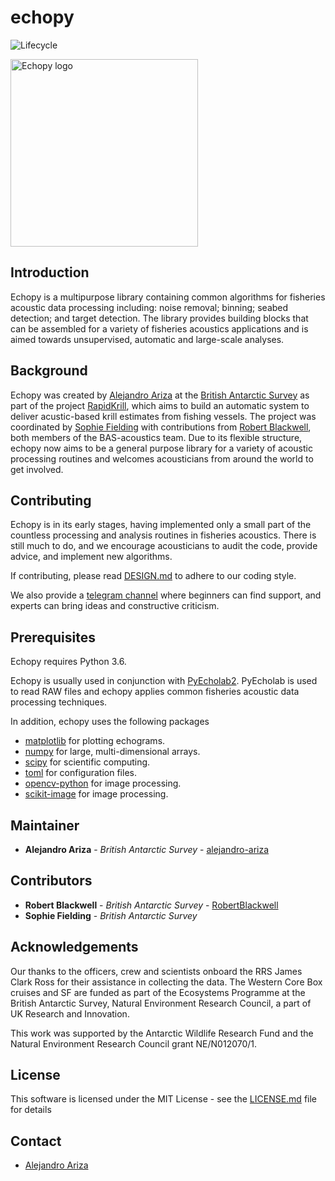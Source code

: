 # echopy

![Lifecycle](https://img.shields.io/badge/lifecycle-experimental-orange.svg)

<img src="logos/echopy_color.png" alt="Echopy logo" width="300"/>


## Introduction

Echopy is a multipurpose library containing common algorithms for
fisheries acoustic data processing including: noise removal; binning;
seabed detection; and target detection. The library provides building
blocks that can be assembled for a variety of fisheries acoustics
applications and is aimed towards unsupervised, automatic and large-scale analyses.

## Background

Echopy was created by [Alejandro Ariza](https://github.com/alejandro-ariza) at the [British Antarctic Survey](https://www.bas.ac.uk/) as part of the project [RapidKrill](https://www.bas.ac.uk/project/rapidkrill), which aims to build an automatic system to deliver acustic-based krill estimates from fishing vessels. The project was coordinated by [Sophie Fielding](https://www.bas.ac.uk/profile/sof/) with contributions from [Robert Blackwell](https://github.com/RobBlackwell), both members of the BAS-acoustics team. Due to its flexible structure,  echopy now aims to be a general purpose library for a variety of acoustic processing routines and welcomes acousticians from around the world to get involved.

## Contributing

Echopy is in its early stages, having implemented only a small part of the countless processing and analysis routines in fisheries acoustics. There is still much to do, and we encourage acousticians to audit the code, provide advice, and implement new algorithms.

If contributing, please read [DESIGN.md](DESIGN.md) to adhere to our coding style.

We also provide a [telegram channel](https://t.me/echopy_group) where beginners can find support, and experts can bring ideas and constructive criticism.

## Prerequisites

Echopy requires Python 3.6.

Echopy is usually used in conjunction with [PyEcholab2](https://github.com/CI-CMG/PyEcholab2). PyEcholab is used
to read RAW files and echopy applies common fisheries acoustic data processing techniques. 

In addition, echopy uses the following packages
* [matplotlib](https://matplotlib.org/) for plotting echograms.
* [numpy](http://www.numpy.org/) for large, multi-dimensional arrays.
* [scipy](https://www.scipy.org/) for scientific computing.
* [toml](https://pypi.org/project/toml/) for configuration files.
* [opencv-python](https://pypi.org/project/opencv-python/) for image processing.
* [scikit-image](https://scikit-image.org/) for image processing.

## Maintainer
* **Alejandro Ariza** - *British Antarctic Survey* - [alejandro-ariza](https://github.com/alejandro-ariza)

## Contributors
* **Robert Blackwell** - *British Antarctic Survey* - [RobertBlackwell](https://github.com/RobBlackwell)
* **Sophie Fielding** - *British Antarctic Survey* 

## Acknowledgements

Our thanks to the officers, crew and scientists onboard the RRS James
Clark Ross for their assistance in collecting the data. The Western
Core Box cruises and SF are funded as part of the Ecosystems Programme
at the British Antarctic Survey, Natural Environment Research Council,
a part of UK Research and Innovation.

This work was supported by the Antarctic Wildlife Research Fund and
the Natural Environment Research Council grant NE/N012070/1.

## License

This software is licensed under the MIT License - see the
[LICENSE.md](LICENSE.md) file for details

## Contact

* [Alejandro Ariza](mailto:aletea@bas.ac.uk)

